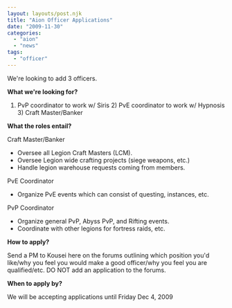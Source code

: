```yaml
---
layout: layouts/post.njk
title: "Aion Officer Applications"
date: "2009-11-30"
categories: 
  - "aion"
  - "news"
tags: 
  - "officer"
---
```


We're looking to add 3 officers.

**What we're looking for?**

1) PvP coordinator to work w/ Siris 2) PvE coordinator to work w/ Hypnosis 3) Craft Master/Banker

**What the roles entail?**

Craft Master/Banker

- Oversee all Legion Craft Masters (LCM).
- Oversee Legion wide crafting projects (siege weapons, etc.)
- Handle legion warehouse requests coming from members.

PvE Coordinator

- Organize PvE events which can consist of questing, instances, etc.

PvP Coordinator

- Organize general PvP, Abyss PvP, and Rifting events.
- Coordinate with other legions for fortress raids, etc.

**How to apply?**

Send a PM to Kousei here on the forums outlining which position you'd like/why you feel you would make a good officer/why you feel you are qualified/etc. DO NOT add an application to the forums.

**When to apply by?**

We will be accepting applications until Friday Dec 4, 2009
